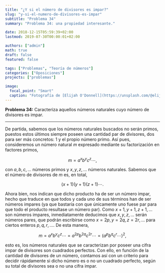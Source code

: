 ```yaml
---
title: "¿Y si el número de divisores es impar?"
slug: "y-si-el-numero-de-divisores-es-impar"
subtitle: "Problema 34"
summary: "Problema 34: una propiedad interesante."

date: 2018-12-15T05:59:39+02:00
lastmod: 2019-07-30T00:00:01+02:00

authors: ["admin"]
math: true
draft: false
featured: false

tags: ["Problemas", "Teoría de números"]
categories: ["Oposiciones"]
projects: ["problemas"]

image:
  focal_point: "Smart"
  caption: "Fotografía de [Elijah O'Donnell](https://unsplash.com/@elijahsad), disponible en [Unsplash](https://unsplash.com/photos/ycMLPhq_tdk)."
---
```


**Problema 34:** Caracteriza aquellos números naturales cuyo número de divisores es impar.

***

De partida, sabemos que los números naturales buscados no serán primos, puestos estos últimos siempre poseen una cantidad par de divisores, dos para ser más concretos: $1$ y el propio número primo. Así pues, consideremos un número natural $m$ expresado mediante su factorización en factores primos, 

$$
m=a^x b^y c^z\cdots,
$$ 

con $a,b,c,\ldots$ números primos y $x,y,z,\ldots$ números naturales. Sabemos que el número de divisores de $m$ es, en total, 

$$
(x + 1)(y + 1)(z + 1)\cdots.
$$ 

Ahora bien, nos indican que dicho producto ha de ser un número impar, hecho que traduce en que todos y cada uno de sus términos han de ser números impares (ya que bastaría con que únicamente uno fuese par para que todo el producto resultase un número par). Como $x+1, y+1, z+1,\ldots$ son números impares, inmediatamente deducimos que $x,y,z,\ldots$ serán números pares, que podrán escribirse como $x=2p, y=2q, z=2r,\ldots$ para ciertos enteros $p,q,r,\ldots$. De esta manera, 

$$
m = a^x b^y c^z\cdots = a^{2p} b^{2q} c^{2r}\cdots = (a^p b^q c^r\cdots)^2,
$$ 

esto es, los números naturales que se caracterizan por poseer una cifra impar de divisores son cuadrados perfectos. Con ello, en función de la cantidad de divisores de un número, contamos así con un criterio para decidir rápidamente si dicho número es o no un cuadrado perfecto, según su total de divisores sea o no una cifra impar.
